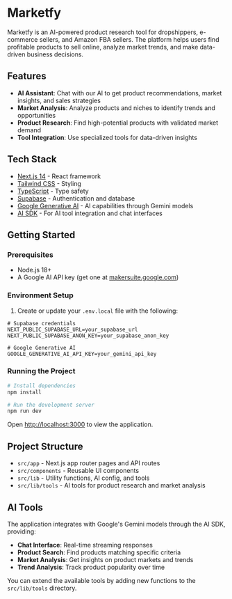 # Marketfy

Marketfy is an AI-powered product research tool for dropshippers, e-commerce sellers, and Amazon FBA sellers. The platform helps users find profitable products to sell online, analyze market trends, and make data-driven business decisions.

## Features

- **AI Assistant**: Chat with our AI to get product recommendations, market insights, and sales strategies
- **Market Analysis**: Analyze products and niches to identify trends and opportunities
- **Product Research**: Find high-potential products with validated market demand
- **Tool Integration**: Use specialized tools for data-driven insights

## Tech Stack

- [Next.js 14](https://nextjs.org/) - React framework
- [Tailwind CSS](https://tailwindcss.com/) - Styling
- [TypeScript](https://www.typescriptlang.org/) - Type safety
- [Supabase](https://supabase.com/) - Authentication and database
- [Google Generative AI](https://ai.google.dev/) - AI capabilities through Gemini models
- [AI SDK](https://ai.vercel.ai) - For AI tool integration and chat interfaces

## Getting Started

### Prerequisites

- Node.js 18+ 
- A Google AI API key (get one at [makersuite.google.com](https://makersuite.google.com/app/apikey))

### Environment Setup

1. Create or update your `.env.local` file with the following:

```
# Supabase credentials
NEXT_PUBLIC_SUPABASE_URL=your_supabase_url
NEXT_PUBLIC_SUPABASE_ANON_KEY=your_supabase_anon_key

# Google Generative AI
GOOGLE_GENERATIVE_AI_API_KEY=your_gemini_api_key
```

### Running the Project

```bash
# Install dependencies
npm install

# Run the development server
npm run dev
```

Open [http://localhost:3000](http://localhost:3000) to view the application.

## Project Structure

- `src/app` - Next.js app router pages and API routes
- `src/components` - Reusable UI components
- `src/lib` - Utility functions, AI config, and tools
- `src/lib/tools` - AI tools for product research and market analysis

## AI Tools

The application integrates with Google's Gemini models through the AI SDK, providing:

- **Chat Interface**: Real-time streaming responses
- **Product Search**: Find products matching specific criteria
- **Market Analysis**: Get insights on product markets and trends
- **Trend Analysis**: Track product popularity over time

You can extend the available tools by adding new functions to the `src/lib/tools` directory.
